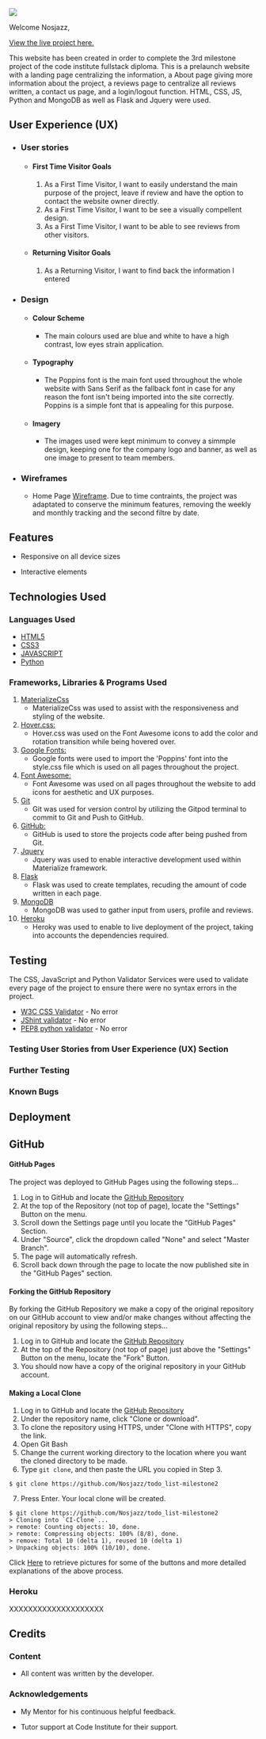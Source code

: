 <img src="https://codeinstitute.s3.amazonaws.com/fullstack/ci_logo_small.png" style="margin: 0;">

Welcome Nosjazz,

[View the live project here.](https://data-3.herokuapp.com/home)

This website has been created in order to complete the 3rd milestone project of the code institute fullstack diploma. This is a prelaunch website with a landing page centralizing the information, a About page giving more information about the project, a reviews page to centralize all reviews written, a contact us page, and a login/logout function.  HTML, CSS, JS, Python and MongoDB as well as Flask and Jquery were used. 


## User Experience (UX)

-   ### User stories

    -   #### First Time Visitor Goals

        1. As a First Time Visitor, I want to easily understand the main purpose of the project, leave if review and have the option to contact the website owner directly.
        2. As a First Time Visitor, I want to be see a visually compellent design.
        3. As a First Time Visitor, I want to be able to see reviews from other visitors.

    -   #### Returning Visitor Goals

        1. As a Returning Visitor, I want to find back the information I entered

-   ### Design
    -   #### Colour Scheme
        -   The main colours used are blue and white to have a high contrast, low eyes strain application.
    -   #### Typography
        -   The Poppins font is the main font used throughout the whole website with Sans Serif as the fallback font in case for any reason the font isn't being imported into the site correctly. Poppins is a simple font that is appealing for this purpose.
        
    -   #### Imagery
        -   The images used were kept minimum to convey a simmple design, keeping one for the company logo and banner, as well as one image to present to team members.

*   ### Wireframes

    -   Home Page [Wireframe](https://github.com/Nosjazz/todo_list-milestone2/blob/master/assets/pictures/wireframe.jpg). Due to time contraints, the project was adaptated to conserve the minimum features, removing the weekly and monthly tracking and the second filtre by date.

## Features

-   Responsive on all device sizes

-   Interactive elements



## Technologies Used

### Languages Used

-   [HTML5](https://en.wikipedia.org/wiki/HTML5)
-   [CSS3](https://en.wikipedia.org/wiki/Cascading_Style_Sheets)
-   [JAVASCRIPT](https://en.wikipedia.org/wiki/JavaScript)
-   [Python](https://www.python.org/downloads/)

### Frameworks, Libraries & Programs Used

1. [MaterializeCss](https://materializecss.com/)
    - MaterializeCss was used to assist with the responsiveness and styling of the website.
1. [Hover.css:](https://ianlunn.github.io/Hover/)
    - Hover.css was used on the Font Awesome icons to add the color and rotation transition while being hovered over.
1. [Google Fonts:](https://fonts.google.com/)
    - Google fonts were used to import the 'Poppins' font into the style.css file which is used on all pages throughout the project.
1. [Font Awesome:](https://fontawesome.com/)
    - Font Awesome was used on all pages throughout the website to add icons for aesthetic and UX purposes.
1. [Git](https://git-scm.com/)
    - Git was used for version control by utilizing the Gitpod terminal to commit to Git and Push to GitHub.
1. [GitHub:](https://github.com/)
    - GitHub is used to store the projects code after being pushed from Git.
1. [Jquery](https://jquery.com/)
    - Jquery was used to enable interactive development used within Materialize framework.
1. [Flask](https://flask.palletsprojects.com/en/1.1.x/)
    - Flask was used to create templates, recuding the amount of code written in each page.
1. [MongoDB](https://www.mongodb.com/)
    - MongoDB was used to gather input from users, profile and reviews.
1. [Heroku](https://www.heroku.com/)
    - Heroky was used to enable to live deployment of the project, taking into accounts the dependencies required. 

## Testing

The CSS, JavaScript and Python Validator Services were used to validate every page of the project to ensure there were no syntax errors in the project.

-   [W3C CSS Validator](https://jigsaw.w3.org/css-validator/#validate_by_input) - No error
-   [JShint validator](https://jshint.com/) - No error
-   [PEP8 python validator](http://pep8online.com/checkresult) - No error

### Testing User Stories from User Experience (UX) Section



### Further Testing



### Known Bugs



## Deployment

## GitHub

#### GitHub Pages

The project was deployed to GitHub Pages using the following steps...

1. Log in to GitHub and locate the [GitHub Repository](https://github.com/Nosjazz/todo_list-milestone2)
2. At the top of the Repository (not top of page), locate the "Settings" Button on the menu.
3. Scroll down the Settings page until you locate the "GitHub Pages" Section.
4. Under "Source", click the dropdown called "None" and select "Master Branch".
5. The page will automatically refresh.
6. Scroll back down through the page to locate the now published site in the "GitHub Pages" section.

#### Forking the GitHub Repository

By forking the GitHub Repository we make a copy of the original repository on our GitHub account to view and/or make changes without affecting the original repository by using the following steps...

1. Log in to GitHub and locate the [GitHub Repository](https://github.com/Nosjazz/todo_list-milestone2)
2. At the top of the Repository (not top of page) just above the "Settings" Button on the menu, locate the "Fork" Button.
3. You should now have a copy of the original repository in your GitHub account.

#### Making a Local Clone

1. Log in to GitHub and locate the [GitHub Repository](https://github.com/Nosjazz/todo_list-milestone2)
2. Under the repository name, click "Clone or download".
3. To clone the repository using HTTPS, under "Clone with HTTPS", copy the link.
4. Open Git Bash
5. Change the current working directory to the location where you want the cloned directory to be made.
6. Type `git clone`, and then paste the URL you copied in Step 3.

```
$ git clone https://github.com/Nosjazz/todo_list-milestone2
```

7. Press Enter. Your local clone will be created.

```
$ git clone https://github.com/Nosjazz/todo_list-milestone2
> Cloning into `CI-Clone`...
> remote: Counting objects: 10, done.
> remote: Compressing objects: 100% (8/8), done.
> remove: Total 10 (delta 1), reused 10 (delta 1)
> Unpacking objects: 100% (10/10), done.
```

Click [Here](https://help.github.com/en/github/creating-cloning-and-archiving-repositories/cloning-a-repository#cloning-a-repository-to-github-desktop) to retrieve pictures for some of the buttons and more detailed explanations of the above process.

### Heroku 

XXXXXXXXXXXXXXXXXXXX

## Credits

### Content

-   All content was written by the developer.

### Acknowledgements

-   My Mentor for his continuous helpful feedback.

-   Tutor support at Code Institute for their support.